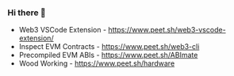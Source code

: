 ### Hi there 👋

- Web3 VSCode Extension -  https://www.peet.sh/web3-vscode-extension/
- Inspect EVM Contracts - https://www.peet.sh/web3-cli
- Precompiled EVM ABIs - https://www.peet.sh/ABImate 
- Wood Working - https://www.peet.sh/hardware

